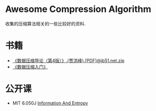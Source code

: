 # Awesome Compression Algorithm

收集的压缩算法相关的一些比较好的资料.

# 书籍 
- [《数据压缩导论（第4版）》.(贾洪峰).[PDF]@jb51.net.zip](https://book.douban.com/subject/25789553/)
- [《数据压缩入门》](https://book.douban.com/subject/35034359/)

# 公开课

- MIT 6.050J [Information And Entropy](https://ocw.mit.edu/courses/6-050j-information-and-entropy-spring-2008/)

